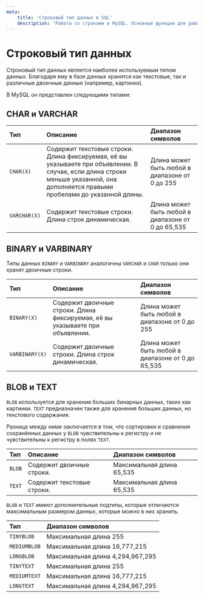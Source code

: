 ```yaml
---
meta:
    title: 'Строковый тип данных в SQL'
    description: 'Работа со строками в MySQL. Основные функции для работы с текстовыми данными.'
---
```


# Строковый тип данных

Строковый тип данных является наиболее используемым типом данных. Благодаря ему в базе данных хранятся как текстовые, так и различные двоичные данные (например, картинки).

В MySQL он представлен следующими типами:

## CHAR и VARCHAR

| Тип          | Описание                                                                                                                                                                           | Диапазон символов                                 |
| :----------- | :--------------------------------------------------------------------------------------------------------------------------------------------------------------------------------- | :------------------------------------------------ |
| `CHAR(X)`    | Содержит текстовые строки. Длина фиксируемая, её вы указываете при объявлении. В случае, если длина строки меньше указанной, она дополняется правыми пробелами до указанной длины. | Длина может быть любой в диапазоне от 0 до 255    |
| `VARCHAR(X)` | Содержит текстовые строки. Длина строк динамическая.                                                                                                                               | Длина может быть любой в диапазоне от 0 до 65,535 |

## BINARY и VARBINARY

Типы данных `BINARY` и `VARBINARY` аналогичны `VARCHAR` и `CHAR` только они хранят двоичные строки.

| Тип            | Описание                                                                      | Диапазон символов                                 |
| :------------- | :---------------------------------------------------------------------------- | :------------------------------------------------ |
| `BINARY(X)`    | Содержит двоичные строки. Длина фиксируемая, её вы указываете при объявлении. | Длина может быть любой в диапазоне от 0 до 255    |
| `VARBINARY(X)` | Содержит двоичные строки. Длина строк динамическая.                           | Длина может быть любой в диапазоне от 0 до 65,535 |

## BLOB и TEXT

`BLOB` используется для хранения больших бинарных данных, таких как картинки. `TEXT` предназначен также для хранения больших данных, но текстового содержания.

Разница между ними заключается в том, что сортировки и сравнения сохранённых данных у `BLOB` чувствительны к регистру и не чувствительны к регистру в полях `TEXT`.

| Тип    | Описание                   | Диапазон символов         |
| :----- | :------------------------- | :------------------------ |
| `BLOB` | Содержит двоичные строки.  | Максимальная длина 65,535 |
| `TEXT` | Содержит текстовые строки. | Максимальная длина 65,535 |

`BLOB` и `TEXT` имеют дополнительные подтипы, которые отличаются максимальным размером данных, которые можно в них хранить.

| Тип          | Диапазон символов                |
| :----------- | :------------------------------- |
| `TINYBLOB`   | Максимальная длина 255           |
| `MEDIUMBLOB` | Максимальная длина 16,777,215    |
| `LONGBLOB`   | Максимальная длина 4,294,967,295 |
| `TINYTEXT`   | Максимальная длина 255           |
| `MEDIUMTEXT` | Максимальная длина 16,777,215    |
| `LONGTEXT`   | Максимальная длина 4,294,967,295 |
